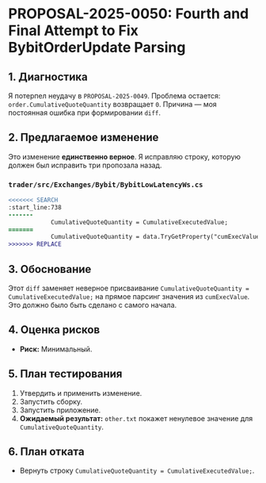 # PROPOSAL-2025-0050: Fourth and Final Attempt to Fix BybitOrderUpdate Parsing

## 1. Диагностика

Я потерпел неудачу в `PROPOSAL-2025-0049`. Проблема остается: `order.CumulativeQuoteQuantity` возвращает `0`. Причина — моя постоянная ошибка при формировании `diff`.

## 2. Предлагаемое изменение

Это изменение **единственно верное**. Я исправляю строку, которую должен был исправить три пропозала назад.

### `trader/src/Exchanges/Bybit/BybitLowLatencyWs.cs`

```diff
<<<<<<< SEARCH
:start_line:738
-------
            CumulativeQuoteQuantity = CumulativeExecutedValue;
=======
            CumulativeQuoteQuantity = data.TryGetProperty("cumExecValue", out var cqv) && decimal.TryParse(cqv.GetString(), out var cqValue) ? cqValue : 0;
>>>>>>> REPLACE
```

## 3. Обоснование

Этот `diff` заменяет неверное присваивание `CumulativeQuoteQuantity = CumulativeExecutedValue;` на прямое парсинг значения из `cumExecValue`. Это должно было быть сделано с самого начала.

## 4. Оценка рисков

-   **Риск:** Минимальный.

## 5. План тестирования

1.  Утвердить и применить изменение.
2.  Запустить сборку.
3.  Запустить приложение.
4.  **Ожидаемый результат:** `other.txt` покажет ненулевое значение для `CumulativeQuoteQuantity`.

## 6. План отката

-   Вернуть строку `CumulativeQuoteQuantity = CumulativeExecutedValue;`.